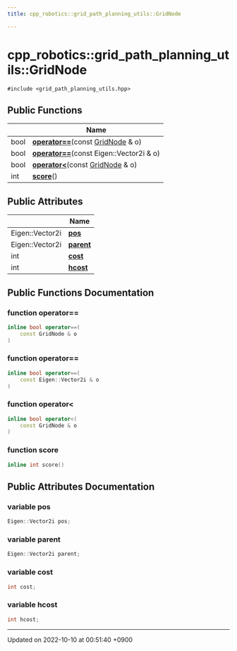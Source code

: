```yaml
---
title: cpp_robotics::grid_path_planning_utils::GridNode

---
```


# cpp_robotics::grid_path_planning_utils::GridNode






`#include <grid_path_planning_utils.hpp>`

## Public Functions

|                | Name           |
| -------------- | -------------- |
| bool | **[operator==](/cpp_robotics/doxybook/Classes/structcpp__robotics_1_1grid__path__planning__utils_1_1GridNode/#function-operator==)**(const [GridNode](/cpp_robotics/doxybook/Classes/structcpp__robotics_1_1grid__path__planning__utils_1_1GridNode/) & o) |
| bool | **[operator==](/cpp_robotics/doxybook/Classes/structcpp__robotics_1_1grid__path__planning__utils_1_1GridNode/#function-operator==)**(const Eigen::Vector2i & o) |
| bool | **[operator<](/cpp_robotics/doxybook/Classes/structcpp__robotics_1_1grid__path__planning__utils_1_1GridNode/#function-operator<)**(const [GridNode](/cpp_robotics/doxybook/Classes/structcpp__robotics_1_1grid__path__planning__utils_1_1GridNode/) & o) |
| int | **[score](/cpp_robotics/doxybook/Classes/structcpp__robotics_1_1grid__path__planning__utils_1_1GridNode/#function-score)**() |

## Public Attributes

|                | Name           |
| -------------- | -------------- |
| Eigen::Vector2i | **[pos](/cpp_robotics/doxybook/Classes/structcpp__robotics_1_1grid__path__planning__utils_1_1GridNode/#variable-pos)**  |
| Eigen::Vector2i | **[parent](/cpp_robotics/doxybook/Classes/structcpp__robotics_1_1grid__path__planning__utils_1_1GridNode/#variable-parent)**  |
| int | **[cost](/cpp_robotics/doxybook/Classes/structcpp__robotics_1_1grid__path__planning__utils_1_1GridNode/#variable-cost)**  |
| int | **[hcost](/cpp_robotics/doxybook/Classes/structcpp__robotics_1_1grid__path__planning__utils_1_1GridNode/#variable-hcost)**  |

## Public Functions Documentation

### function operator==

```cpp
inline bool operator==(
    const GridNode & o
)
```


### function operator==

```cpp
inline bool operator==(
    const Eigen::Vector2i & o
)
```


### function operator<

```cpp
inline bool operator<(
    const GridNode & o
)
```


### function score

```cpp
inline int score()
```


## Public Attributes Documentation

### variable pos

```cpp
Eigen::Vector2i pos;
```


### variable parent

```cpp
Eigen::Vector2i parent;
```


### variable cost

```cpp
int cost;
```


### variable hcost

```cpp
int hcost;
```


-------------------------------

Updated on 2022-10-10 at 00:51:40 +0900